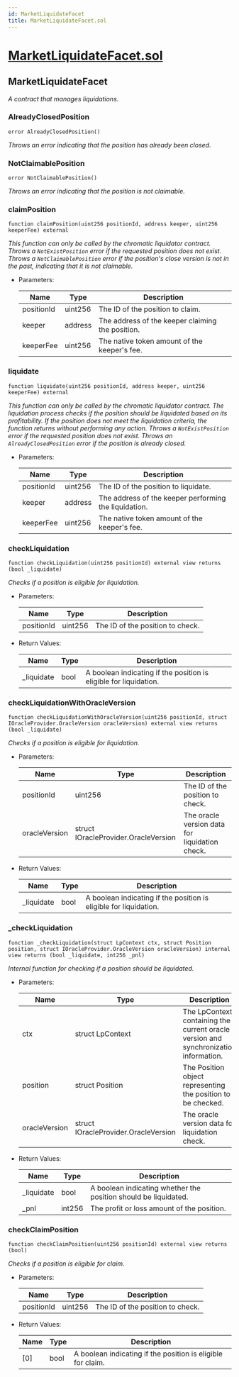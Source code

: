 ```yaml
---
id: MarketLiquidateFacet
title: MarketLiquidateFacet.sol
---
```

# [MarketLiquidateFacet.sol](https://github.com/chromatic-protocol/contracts/tree/main/contracts/core/facets/market/MarketLiquidateFacet.sol)

## MarketLiquidateFacet

_A contract that manages liquidations._

### AlreadyClosedPosition

```solidity
error AlreadyClosedPosition()
```

_Throws an error indicating that the position has already been closed._

### NotClaimablePosition

```solidity
error NotClaimablePosition()
```

_Throws an error indicating that the position is not claimable._

### claimPosition

```solidity
function claimPosition(uint256 positionId, address keeper, uint256 keeperFee) external
```

_This function can only be called by the chromatic liquidator contract.
     Throws a `NotExistPosition` error if the requested position does not exist.
     Throws a `NotClaimablePosition` error if the position's close version is not in the past, indicating that it is not claimable._

- Parameters:

  | Name | Type | Description |
  | ---- | ---- | ----------- |
  | positionId | uint256 | The ID of the position to claim. |
  | keeper | address | The address of the keeper claiming the position. |
  | keeperFee | uint256 | The native token amount of the keeper's fee. |

### liquidate

```solidity
function liquidate(uint256 positionId, address keeper, uint256 keeperFee) external
```

_This function can only be called by the chromatic liquidator contract.
     The liquidation process checks if the position should be liquidated based on its profitability.
     If the position does not meet the liquidation criteria, the function returns without performing any action.
     Throws a `NotExistPosition` error if the requested position does not exist.
     Throws an `AlreadyClosedPosition` error if the position is already closed._

- Parameters:

  | Name | Type | Description |
  | ---- | ---- | ----------- |
  | positionId | uint256 | The ID of the position to liquidate. |
  | keeper | address | The address of the keeper performing the liquidation. |
  | keeperFee | uint256 | The native token amount of the keeper's fee. |

### checkLiquidation

```solidity
function checkLiquidation(uint256 positionId) external view returns (bool _liquidate)
```

_Checks if a position is eligible for liquidation._

- Parameters:

  | Name | Type | Description |
  | ---- | ---- | ----------- |
  | positionId | uint256 | The ID of the position to check. |

- Return Values:

  | Name | Type | Description |
  | ---- | ---- | ----------- |
  | _liquidate | bool | A boolean indicating if the position is eligible for liquidation. |

### checkLiquidationWithOracleVersion

```solidity
function checkLiquidationWithOracleVersion(uint256 positionId, struct IOracleProvider.OracleVersion oracleVersion) external view returns (bool _liquidate)
```

_Checks if a position is eligible for liquidation._

- Parameters:

  | Name | Type | Description |
  | ---- | ---- | ----------- |
  | positionId | uint256 | The ID of the position to check. |
  | oracleVersion | struct IOracleProvider.OracleVersion | The oracle version data for liquidation check. |

- Return Values:

  | Name | Type | Description |
  | ---- | ---- | ----------- |
  | _liquidate | bool | A boolean indicating if the position is eligible for liquidation. |

### _checkLiquidation

```solidity
function _checkLiquidation(struct LpContext ctx, struct Position position, struct IOracleProvider.OracleVersion oracleVersion) internal view returns (bool _liquidate, int256 _pnl)
```

_Internal function for checking if a position should be liquidated._

- Parameters:

  | Name | Type | Description |
  | ---- | ---- | ----------- |
  | ctx | struct LpContext | The LpContext containing the current oracle version and synchronization information. |
  | position | struct Position | The Position object representing the position to be checked. |
  | oracleVersion | struct IOracleProvider.OracleVersion | The oracle version data for liquidation check. |

- Return Values:

  | Name | Type | Description |
  | ---- | ---- | ----------- |
  | _liquidate | bool | A boolean indicating whether the position should be liquidated. |
  | _pnl | int256 | The profit or loss amount of the position. |

### checkClaimPosition

```solidity
function checkClaimPosition(uint256 positionId) external view returns (bool)
```

_Checks if a position is eligible for claim._

- Parameters:

  | Name | Type | Description |
  | ---- | ---- | ----------- |
  | positionId | uint256 | The ID of the position to check. |

- Return Values:

  | Name | Type | Description |
  | ---- | ---- | ----------- |
  | [0] | bool | A boolean indicating if the position is eligible for claim. |

